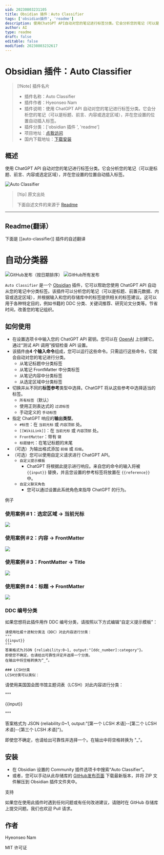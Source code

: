 ```yaml
---
uid: 20230803231105
title: Obsidian 插件：Auto Classifier
tags: ['obsidian插件', 'readme']
description: 使用ChatGPT API自动对您的笔记进行标签分类。它会分析您的笔记（可以是标题、前言、内容或选定区域），并在您设置的位置自动插入标签。
author: AI
type: readme
draft: false
editable: false
modified: 20230803232617
---
```


# Obsidian 插件：Auto Classifier

> [!Note] 插件名片
> - 插件名称：Auto Classifier
> - 插件作者：Hyeonseo Nam
> - 插件说明：使用 ChatGPT API 自动对您的笔记进行标签分类。它会分析您的笔记（可以是标题、前言、内容或选定区域），并在您设置的位置自动插入标签。
> - 插件分类：['obsidian 插件 ', 'readme']
> - 项目地址：[点我访问](https://github.com/HyeonseoNam/auto-classifier)
> - 国内下载地址：[下载安装](https://pkmer.cn/products/plugin/pluginMarket/?auto-classifier)

## 概述

使用 ChatGPT API 自动对您的笔记进行标签分类。它会分析您的笔记（可以是标题、前言、内容或选定区域），并在您设置的位置自动插入标签。

![Auto Classifier](https://cdn.pkmer.cn/covers/auto-classifier_new.gif!pkmer)

> [!tip] 原文出处
>
>下面自述文件的来源于 [Readme](https://ghproxy.net/https://raw.githubusercontent.com/HyeonseoNam/auto-classifier/main/README.md)
>

---

## Readme(翻译）

下面是 [[auto-classifier]] 插件的自述翻译

# 自动分类器

![GitHub发布（按日期排序）](https://img.shields.io/github/v/release/HyeonseoNam/auto-classifier?style=for-the-badge) ![GitHub所有发布](https://img.shields.io/github/downloads/HyeonseoNam/auto-classifier/total?style=for-the-badge)

`Auto Classifier` 是一个 [Obsidian](https://obsidian.md/) 插件，它可以帮助您使用 ChatGPT API 自动从您的笔记中分类标签。该插件可以分析您的笔记（可以是标题、前置元数据、内容或选定区域），并根据输入和您的存储库中的标签提供相关的标签建议。这可以用于各种特定目的，例如书籍的 DDC 分类、关键词推荐、研究论文分类等。节省时间，改善您的笔记组织。

## 如何使用

- 在设置选项卡中输入您的 ChatGPT API 密钥。您可以在 [OpenAI](https://platform.openai.com/account/api-keys) 上创建它。通过“测试 API 调用”按钮检查 API 设置。
- 该插件由**4 个输入命令**组成，您可以运行这些命令。只需运行这些命令，它就会自动对您的笔记进行分类。
  - 从笔记标题中分类标签
  - 从笔记 FrontMatter 中分类标签
  - 从笔记内容中分类标签
  - 从选定区域中分类标签
- 切换并从不同的**标签参考**类型中选择。ChatGPT 将从这些参考中选择适当的标签。
  - `所有标签`（默认）
  - 使用正则表达式的 `过滤标签`
  - 手动定义的 `手动标签`
- 指定 ChatGPT 响应的**输出类型**。
  - `#标签`：在 `当前光标` 或 `内容顶部` 处。
  - `[[WikiLink]]`：在 `当前光标` 或 `内容顶部` 处。
  - `FrontMatter`：带有 `键`
  - `标题替代`：在笔记标题的末尾
- （可选）为输出格式添加 `前缀` 或 `后缀`。
- （可选）您可以使用自定义请求进行 ChatGPT API。
  - `自定义提示模板`
    - ChatGPT 将根据此提示进行响应。来自您的命令的输入将被 `{{input}}` 替换，并且您设置的参考标签将放置在 `{{reference}}` 中。
  - `自定义聊天角色`
    - 您可以通过设置此系统角色来指导 ChatGPT 的行为。

例子

### 使用案例＃1：**选定区域** &rightarrow; **当前光标**

![](img/selected_to_cursor.gif)

### 使用案例＃2：**内容** &rightarrow; **FrontMatter**

![](img/content_to_frontmatter.gif)

### 使用案例＃3：**FrontMatter** &rightarrow; **Title**

![](img/frontmatter_to_totle.gif)

### 使用案例＃4：**标题** &rightarrow; **FrontMatter**

![](img/title_to_frontmatter.gif)

### DDC 编号分类

如果您想将此插件用作 DDC 编号分类，请按照以下方式编辑“自定义提示模板”：

```
请使用杜威十进制分类法（DDC）对此内容进行分类：
"""
{{input}}
"""
答案格式为JSON {reliability:0~1, output:"[ddc_number]:category"}。
即使您不确定，也请给出可靠性评定并选择一个分类。
在输出中将空格转换为“_”。

### LCSH分类
LCSH分类可以类似：
```

请使用美国国会图书馆主题词表（LCSH）对此内容进行分类：

"""

{{input}}

"""

答案格式为 JSON {reliability:0~1, output:"[第一个 LCSH 术语]--[第二个 LCSH 术语]--[第三个 LCSH 术语]"}。

即使您不确定，也请给出可靠性并选择一个。在输出中将空格转换为 "_"。

## 安装

- 在 Obsidian 设置的 Community 插件选项卡中搜索“Auto Classifier”。
- 或者，您可以手动从此存储库的 [GitHub发布页面](https://github.com/hyeonseonam/auto-tagger/releases) 下载最新版本，并将 ZIP 文件解压到 Obsidian 插件文件夹中。

支持

如果您在使用此插件时遇到任何问题或有任何改进建议，请随时在 GitHub 存储库上提交问题。我们也欢迎 Pull 请求。

## 作者

Hyeonseo Nam

MIT 许可证
